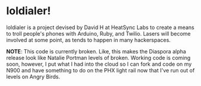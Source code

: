 loldialer!
==========

loldialer is a project devised by David H at HeatSync Labs to create a means to troll people's phones with Arduino, Ruby, and Twilio.  Lasers will become involved at some point, as tends to happen in many hackerspaces.

**NOTE**: This code is currently broken.  Like, this makes the Diaspora alpha release look like Natalie Portman levels of broken.  Working code is coming soon, however, I put what I had into the cloud so I can fork and code on my N900 and have something to do on the PHX light rail now that I've run out of levels on Angry Birds.
